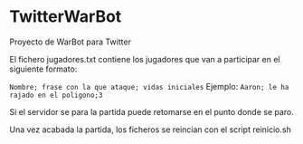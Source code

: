 # TwitterWarBot

Proyecto de WarBot para Twitter

El fichero jugadores.txt contiene los jugadores que van a participar en el siguiente formato:

`Nombre; frase con la que ataque; vidas iniciales`
Ejemplo:
`Aaron; le ha rajado en el poligono;3`

Si el servidor se para la partida puede retomarse en el punto donde se paro.

Una vez acabada la partida, los ficheros se reincian con el script reinicio.sh